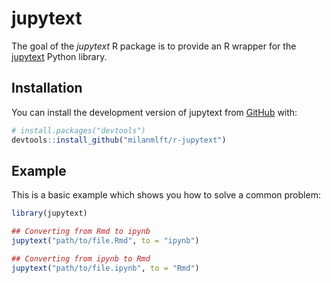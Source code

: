 
# jupytext

<!-- badges: start -->
<!-- badges: end -->

The goal of the *jupytext* R package is to provide an R wrapper for the
[jupytext](https://github.com/mwouts/jupytext) Python library.

## Installation

You can install the development version of jupytext from [GitHub](https://github.com/) with:

``` r
# install.packages("devtools")
devtools::install_github("milanmlft/r-jupytext")
```

## Example

This is a basic example which shows you how to solve a common problem:

``` r
library(jupytext)

## Converting from Rmd to ipynb
jupytext("path/to/file.Rmd", to = "ipynb")

## Converting from ipynb to Rmd
jupytext("path/to/file.ipynb", to = "Rmd")
```
